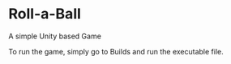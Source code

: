 # Roll-a-Ball
A simple Unity based Game 

To run the game, simply go to Builds and run the executable file.
